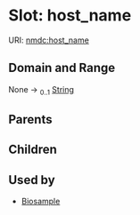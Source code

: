 
# Slot: host_name




URI: [nmdc:host_name](https://microbiomedata/meta/host_name)


## Domain and Range

None &#8594;  <sub>0..1</sub> [String](types/String.md)

## Parents


## Children


## Used by

 * [Biosample](Biosample.md)
